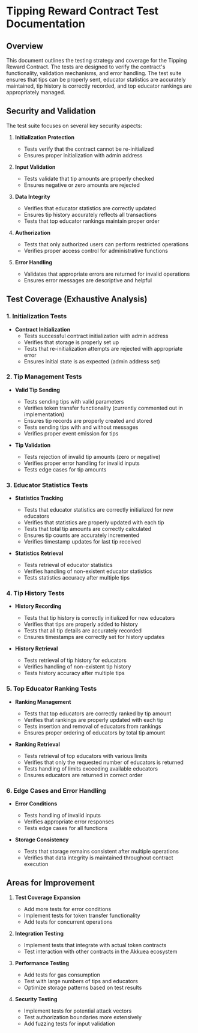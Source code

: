 # Tipping Reward Contract Test Documentation

## Overview

This document outlines the testing strategy and coverage for the Tipping Reward Contract. The tests are designed to verify the contract's functionality, validation mechanisms, and error handling. The test suite ensures that tips can be properly sent, educator statistics are accurately maintained, tip history is correctly recorded, and top educator rankings are appropriately managed.

## Security and Validation

The test suite focuses on several key security aspects:

1. **Initialization Protection**

   - Tests verify that the contract cannot be re-initialized
   - Ensures proper initialization with admin address

2. **Input Validation**

   - Tests validate that tip amounts are properly checked
   - Ensures negative or zero amounts are rejected

3. **Data Integrity**

   - Verifies that educator statistics are correctly updated
   - Ensures tip history accurately reflects all transactions
   - Tests that top educator rankings maintain proper order

4. **Authorization**

   - Tests that only authorized users can perform restricted operations
   - Verifies proper access control for administrative functions

5. **Error Handling**
   - Validates that appropriate errors are returned for invalid operations
   - Ensures error messages are descriptive and helpful

## Test Coverage (Exhaustive Analysis)

### 1. Initialization Tests

- **Contract Initialization**
  - Tests successful contract initialization with admin address
  - Verifies that storage is properly set up
  - Tests that re-initialization attempts are rejected with appropriate error
  - Ensures initial state is as expected (admin address set)

### 2. Tip Management Tests

- **Valid Tip Sending**

  - Tests sending tips with valid parameters
  - Verifies token transfer functionality (currently commented out in implementation)
  - Ensures tip records are properly created and stored
  - Tests sending tips with and without messages
  - Verifies proper event emission for tips

- **Tip Validation**
  - Tests rejection of invalid tip amounts (zero or negative)
  - Verifies proper error handling for invalid inputs
  - Tests edge cases for tip amounts

### 3. Educator Statistics Tests

- **Statistics Tracking**

  - Tests that educator statistics are correctly initialized for new educators
  - Verifies that statistics are properly updated with each tip
  - Tests that total tip amounts are correctly calculated
  - Ensures tip counts are accurately incremented
  - Verifies timestamp updates for last tip received

- **Statistics Retrieval**
  - Tests retrieval of educator statistics
  - Verifies handling of non-existent educator statistics
  - Tests statistics accuracy after multiple tips

### 4. Tip History Tests

- **History Recording**

  - Tests that tip history is correctly initialized for new educators
  - Verifies that tips are properly added to history
  - Tests that all tip details are accurately recorded
  - Ensures timestamps are correctly set for history updates

- **History Retrieval**
  - Tests retrieval of tip history for educators
  - Verifies handling of non-existent tip history
  - Tests history accuracy after multiple tips

### 5. Top Educator Ranking Tests

- **Ranking Management**

  - Tests that top educators are correctly ranked by tip amount
  - Verifies that rankings are properly updated with each tip
  - Tests insertion and removal of educators from rankings
  - Ensures proper ordering of educators by total tip amount

- **Ranking Retrieval**
  - Tests retrieval of top educators with various limits
  - Verifies that only the requested number of educators is returned
  - Tests handling of limits exceeding available educators
  - Ensures educators are returned in correct order

### 6. Edge Cases and Error Handling

- **Error Conditions**

  - Tests handling of invalid inputs
  - Verifies appropriate error responses
  - Tests edge cases for all functions

- **Storage Consistency**
  - Tests that storage remains consistent after multiple operations
  - Verifies that data integrity is maintained throughout contract execution

## Areas for Improvement

1. **Test Coverage Expansion**

   - Add more tests for error conditions
   - Implement tests for token transfer functionality
   - Add tests for concurrent operations

2. **Integration Testing**

   - Implement tests that integrate with actual token contracts
   - Test interaction with other contracts in the Akkuea ecosystem

3. **Performance Testing**

   - Add tests for gas consumption
   - Test with large numbers of tips and educators
   - Optimize storage patterns based on test results

4. **Security Testing**
   - Implement tests for potential attack vectors
   - Test authorization boundaries more extensively
   - Add fuzzing tests for input validation
